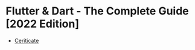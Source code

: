 # Flutter & Dart - The Complete Guide [2022 Edition]

- [Ceriticate](https://www.udemy.com/certificate/UC-663b2769-3352-4e70-b6f7-4178e787dc34/)
